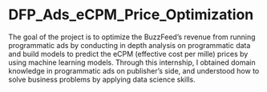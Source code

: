 # DFP_Ads_eCPM_Price_Optimization

The goal of the project is to optimize the BuzzFeed’s revenue from running programmatic ads by conducting in depth analysis on programmatic data and build models to predict the eCPM (effective cost per mille) prices by using machine learning models. Through this internship, I obtained domain knowledge in programmatic ads on publisher’s side, and understood how to solve business problems by applying data science skills. 

